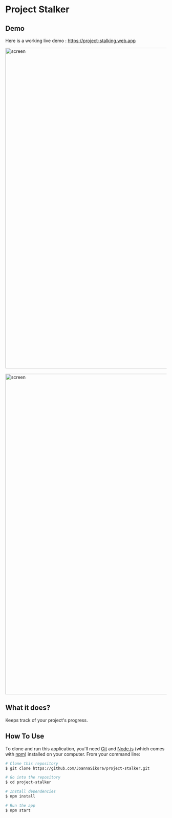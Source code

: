 # Project Stalker

## Demo
Here is a working live demo :  https://project-stalking.web.app

<div>
  <img src="https://i.ibb.co/1dHVKx6/Screenshot-2021-01-06-at-12-41-48.png" alt="screen" width="1000px"/>
  <br>
  <br>
   <img src="https://i.ibb.co/1scCnCj/Screenshot-2021-01-06-at-12-41-41.png" alt="screen" width="1000px"/>
</div>

## What it does?
Keeps track of your project's progress.
 
## How To Use
 
 To clone and run this application, you'll need [Git](https://git-scm.com) and [Node.js](https://nodejs.org/en/download/) (which comes with [npm](http://npmjs.com)) installed on your computer. From your command line:
 
 ```bash
 # Clone this repository
 $ git clone https://github.com/JoannaSikora/project-stalker.git
 
 # Go into the repository
 $ cd project-stalker
 
 # Install dependencies
 $ npm install
 
 # Run the app
 $ npm start

